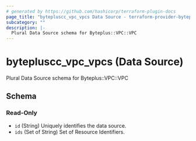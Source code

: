 ```yaml
---
# generated by https://github.com/hashicorp/terraform-plugin-docs
page_title: "bytepluscc_vpc_vpcs Data Source - terraform-provider-bytepluscc"
subcategory: ""
description: |-
  Plural Data Source schema for Byteplus::VPC::VPC
---
```


# bytepluscc_vpc_vpcs (Data Source)

Plural Data Source schema for Byteplus::VPC::VPC



<!-- schema generated by tfplugindocs -->
## Schema

### Read-Only

- `id` (String) Uniquely identifies the data source.
- `ids` (Set of String) Set of Resource Identifiers.
